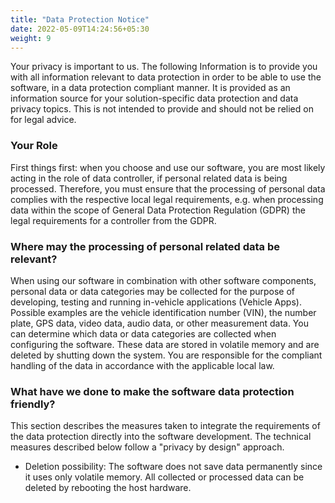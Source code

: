 ```yaml
---
title: "Data Protection Notice"
date: 2022-05-09T14:24:56+05:30
weight: 9
---
```


Your privacy is important to us. The following Information is to provide you with all information relevant to data protection in order to be able to use the software, in a data protection compliant manner. It is provided as an information source for your solution-specific data protection and data privacy topics. This is not intended to provide and should not be relied on for legal advice.

### Your Role

First things first: when you choose and use our software, you are most likely acting in the role of data controller, if personal related data is being processed. Therefore, you must ensure that the processing of personal data complies with the respective local legal requirements, e.g. when processing data within the scope of General Data Protection Regulation (GDPR) the legal requirements for a controller from the GDPR.

### Where may the processing of personal related data be relevant?

When using our software in combination with other software components, personal data or data categories may be collected for the purpose of developing, testing and running in-vehicle applications (Vehicle Apps). Possible examples are the vehicle identification number (VIN), the number plate, GPS data, video data, audio data, or other measurement data. You can determine which data or data categories are collected when configuring the software. These data are stored in volatile memory and are deleted by shutting down the system. You are responsible for the compliant handling of the data in accordance with the applicable local law.

### What have we done to make the software data protection friendly?

This section describes the measures taken to integrate the requirements of the data protection directly into the software development. The technical measures described below follow a "privacy by design" approach.

- Deletion possibility: The software does not save data permanently since it uses only volatile memory. All collected or processed data can be deleted by rebooting the host hardware.